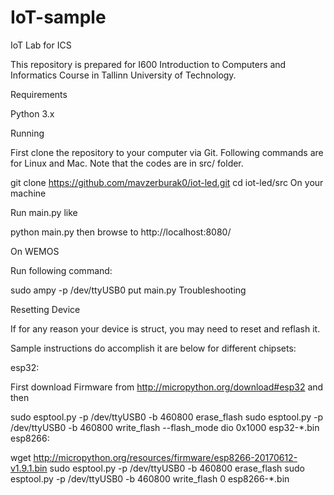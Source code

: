 # IoT-sample
IoT Lab for ICS


This repository is prepared for I600 Introduction to Computers and Informatics Course in Tallinn University of Technology.

Requirements

Python 3.x

Running

First clone the repository to your computer via Git. Following commands are for Linux and Mac. Note that the codes are in src/ folder.


git clone https://github.com/mavzerburak0/iot-led.git
cd iot-led/src
On your machine

Run main.py like

python main.py
then browse to http://localhost:8080/

On WEMOS

Run following command:

sudo ampy -p /dev/ttyUSB0 put main.py 
Troubleshooting

Resetting Device

If for any reason your device is struct, you may need to reset and reflash it.

Sample instructions do accomplish it are below for different chipsets:

esp32:

First download Firmware from http://micropython.org/download#esp32 and then

sudo esptool.py -p /dev/ttyUSB0 -b 460800 erase_flash
sudo esptool.py -p /dev/ttyUSB0 -b 460800 write_flash --flash_mode dio 0x1000 esp32-*.bin
esp8266:

wget http://micropython.org/resources/firmware/esp8266-20170612-v1.9.1.bin
sudo esptool.py -p /dev/ttyUSB0 -b 460800 erase_flash
sudo esptool.py -p /dev/ttyUSB0 -b 460800 write_flash 0 esp8266-*.bin
